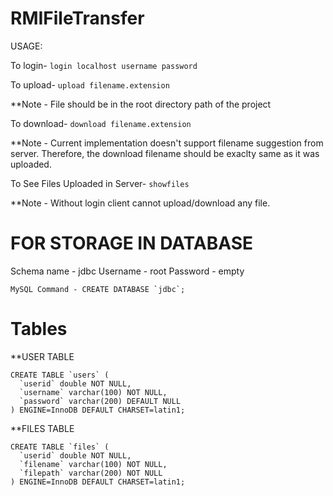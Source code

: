 # RMIFileTransfer

USAGE:

To login-
```login localhost username password```

To upload-
```upload filename.extension```

**Note - File should be in the root directory path of the project

To download-
```download filename.extension```

**Note - Current implementation doesn't support filename suggestion from server. 
Therefore, the download filename should be exaclty same as it was uploaded.

To See Files Uploaded in Server-
```showfiles```

**Note - Without login client cannot upload/download any file.


# FOR STORAGE IN DATABASE

Schema name - jdbc
Username - root
Password - empty

```
MySQL Command - CREATE DATABASE `jdbc`;
```
# Tables

**USER TABLE
```
CREATE TABLE `users` (
  `userid` double NOT NULL,
  `username` varchar(100) NOT NULL,
  `password` varchar(200) DEFAULT NULL
) ENGINE=InnoDB DEFAULT CHARSET=latin1;
```
**FILES TABLE
```
CREATE TABLE `files` (
  `userid` double NOT NULL,
  `filename` varchar(100) NOT NULL,
  `filepath` varchar(200) NOT NULL
) ENGINE=InnoDB DEFAULT CHARSET=latin1;
```
